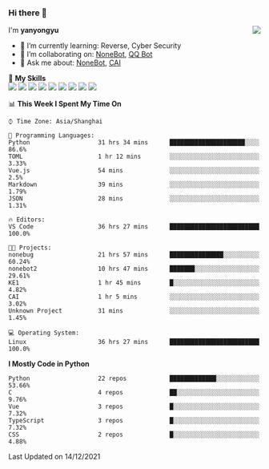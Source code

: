 ### Hi there 👋

<a href="#">
  <img align="right" src="https://github-readme-stats.vercel.app/api?username=yanyongyu&count_private=true&show_icons=true&bg_color=15,f2f7fd,E0EAFC" />
</a>

I'm **yanyongyu**

- 🌱 I’m currently learning: Reverse, Cyber Security
- 👯 I’m collaborating on: [NoneBot](https://github.com/nonebot), [QQ Bot](https://github.com/Mrs4s/go-cqhttp)
- 💬 Ask me about: [NoneBot](https://github.com/nonebot), [CAI](https://github.com/cscs181/CAI)

🌟 **My Skills**  
![](https://img.shields.io/badge/-Python-3e74a2?style=flat-square&logo=Python&logoColor=fff)
![](https://img.shields.io/badge/-Node.js-339933?style=flat-square&logo=Node.js&logoColor=fff)
![](https://img.shields.io/badge/-Vue-4fc08d?style=flat-square&logo=Vue.js&logoColor=fff)
![](https://img.shields.io/badge/-React-2d98ce?style=flat-square&logo=React&logoColor=fff)
![](https://img.shields.io/badge/-Docker-2496ED?style=flat-square&logo=Docker&logoColor=fff)
![](https://img.shields.io/badge/-Linux-000000?style=flat-square&logo=Linux&logoColor=fff)
![](https://img.shields.io/badge/-MySQL-4479A1?style=flat-square&logo=MySQL&logoColor=fff)
![](https://img.shields.io/badge/-Redis-DC382D?style=flat-square&logo=Redis&logoColor=fff)
![](https://img.shields.io/badge/-MongoDB-47A248?style=flat-square&logo=MongoDB&logoColor=fff)

<!--START_SECTION:waka-->
📊 **This Week I Spent My Time On** 

```text
⌚︎ Time Zone: Asia/Shanghai

💬 Programming Languages: 
Python                   31 hrs 34 mins      █████████████████████░░░░   86.6% 
TOML                     1 hr 12 mins        ░░░░░░░░░░░░░░░░░░░░░░░░░   3.33% 
Vue.js                   54 mins             ░░░░░░░░░░░░░░░░░░░░░░░░░   2.5% 
Markdown                 39 mins             ░░░░░░░░░░░░░░░░░░░░░░░░░   1.79% 
JSON                     28 mins             ░░░░░░░░░░░░░░░░░░░░░░░░░   1.31%

🔥 Editors: 
VS Code                  36 hrs 27 mins      █████████████████████████   100.0%

🐱‍💻 Projects: 
nonebug                  21 hrs 57 mins      ███████████████░░░░░░░░░░   60.24% 
nonebot2                 10 hrs 47 mins      ███████░░░░░░░░░░░░░░░░░░   29.61% 
KE1                      1 hr 45 mins        █░░░░░░░░░░░░░░░░░░░░░░░░   4.82% 
CAI                      1 hr 5 mins         ░░░░░░░░░░░░░░░░░░░░░░░░░   3.02% 
Unknown Project          31 mins             ░░░░░░░░░░░░░░░░░░░░░░░░░   1.45%

💻 Operating System: 
Linux                    36 hrs 27 mins      █████████████████████████   100.0%

```

**I Mostly Code in Python** 

```text
Python                   22 repos            █████████████░░░░░░░░░░░░   53.66% 
C                        4 repos             ██░░░░░░░░░░░░░░░░░░░░░░░   9.76% 
Vue                      3 repos             █░░░░░░░░░░░░░░░░░░░░░░░░   7.32% 
TypeScript               3 repos             █░░░░░░░░░░░░░░░░░░░░░░░░   7.32% 
CSS                      2 repos             █░░░░░░░░░░░░░░░░░░░░░░░░   4.88%

```



 Last Updated on 14/12/2021
<!--END_SECTION:waka-->
